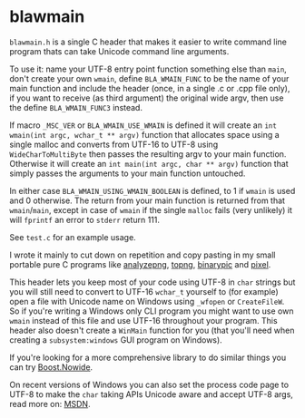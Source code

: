 # blawmain

`blawmain.h` is a single C header that makes it easier to write command line
program thats can take Unicode command line arguments.

To use it: name your UTF-8 entry point function something else than `main`,
don't create your own `wmain`, define `BLA_WMAIN_FUNC` to be the name of your
main function and include the header (once, in a single .c or .cpp file only),
if you want to receive (as third argument) the original wide argv, then use
the define `BLA_WMAIN_FUNC3` instead.

If macro `_MSC_VER` or `BLA_WMAIN_USE_WMAIN` is defined it will create an
`int wmain(int argc, wchar_t ** argv)` function that allocates space using a
single malloc and converts from UTF-16 to UTF-8 using `WideCharToMultiByte`
then passes the resulting argv to your main function. Otherwise it will create
an `int main(int argc, char ** argv)` function that simply passes the arguments
to your main function untouched.

In either case `BLA_WMAIN_USING_WMAIN_BOOLEAN` is defined, to 1 if `wmain` is
used and 0 otherwise. The return from your main function is returned from that
`wmain`/`main`, except in case of `wmain` if the single `malloc` fails (very
unlikely) it will `fprintf` an error to `stderr` return 111.

See `test.c` for an example usage.

I wrote it mainly to cut down on repetition and copy pasting in my small
portable pure C programs like [analyzepng](https://github.com/FRex/analyzepng),
[topng](https://github.com/FRex/topng),
[binarypic](https://github.com/FRex/binarypic)
and [pixel](https://github.com/FRex/pixelsum).

This header lets you keep most of your code using UTF-8 in `char` strings but
you will still need to convert to UTF-16 `wchar_t` yourself to (for example) open
a file with Unicode name on Windows using `_wfopen` or `CreateFileW`. So if
you're writing a Windows only CLI program you might want to use own `wmain`
instead of this file and use UTF-16 throughout your program. This header also
doesn't create a `WinMain` function for you (that you'll need when creating a
`subsystem:windows` GUI program on Windows).

If you're looking for a more comprehensive library to do similar things you can try
[Boost.Nowide](https://www.boost.org/doc/libs/develop/libs/nowide/doc/html/index.html).

On recent versions of Windows you can also set the process code page to UTF-8 to
make the `char` taking APIs Unicode aware and accept UTF-8 args, read more on:
[MSDN](https://docs.microsoft.com/en-us/windows/uwp/design/globalizing/use-utf8-code-page).
